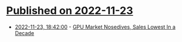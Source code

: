 # [Published on 2022-11-23](index.md)

* [2022-11-23, 18:42:00](https://hardware.slashdot.org/story/22/11/23/1623254/gpu-market-nosedives-sales-lowest-in-a-decade?utm_source=rss1.0mainlinkanon&utm_medium=feed) - [GPU Market Nosedives, Sales Lowest In a Decade](https://hardware.slashdot.org/story/22/11/23/1623254/gpu-market-nosedives-sales-lowest-in-a-decade?utm_source=rss1.0mainlinkanon&utm_medium=feed)
